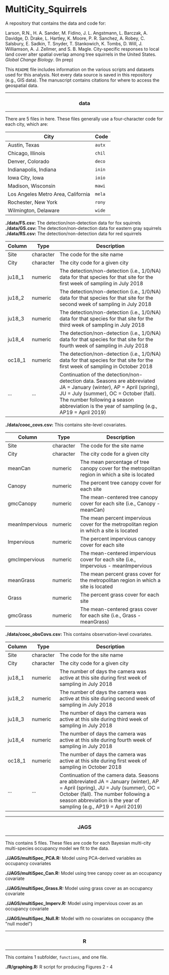 # MultiCity_Squirrels

A repository that contains the data and code for:

Larson, R.N., H. A. Sander, M. Fidino, J. L. Angstmann, L. Barczak, A. Davidge, D. Drake, L. Hartley, K. Moore, P. R. Sanchez, A. Robey, C. Salsbury, E. Sadkin, T. Snyder, T. Stankowich, K. Tombs, D. Will, J. Williamson, A. J. Zellmer, and S. B. Magle. City-specific responses to local land cover alter spatial overlap among tree squirrels in the United States. *Global Change Biology*. (In prep)


This `README` file includes information on the various scripts and datasets used for this analysis. Not every data source is saved in this repository (e.g., GIS data). The manuscript contains citations for where to access the geospatial data.

---

<div align="center"> <h3>data</h3> </div>

---

There are 5 files in here. These files generally use a four-character code for each city, which are:

| City                                | Code    |
| ----------------------------------- | ------- |
| Austin, Texas                       | `autx`  |
| Chicago, Illinois                   | `chil`  |
| Denver, Colorado                    | `deco`  |
| Indianapolis, Indiana               | `inin`  |
| Iowa City, Iowa                     | `ioio`  |
| Madison, Wisconsin                  | `mawi`  |
| Los Angeles Metro Area, California  | `mela`  |
| Rochester, New York                 | `rony`  |
| Wilmington, Delaware                | `wide`  |

**./data/FS.csv:** The detection/non-detection data for fox squirrels
**./data/GS.csv:** The detection/non-detection data for eastern gray squirrels
**./data/RS.csv:** The detection/non-detection data for red squirrels

| Column | Type      | Description |
| ------ | --------- | ------------------------------------------------------------------------------------------------------------------------------------------------------------- |
| Site   | character | The code for the site name                                                                                                                                    |
| City   | character | The city code for a given city                                                                                                                                |
| ju18_1 | numeric   | The detection/non-detection (i.e., 1/0/NA) data for that species for that site for the first week of sampling in July 2018                                    |
| ju18_2 | numeric   | The detection/non-detection (i.e., 1/0/NA) data for that species for that site for the second week of sampling in July 2018                                   |
| ju18_3 | numeric   | The detection/non-detection (i.e., 1/0/NA) data for that species for that site for the third week of sampling in July 2018                                    |
| ju18_4 | numeric   | The detection/non-detection (i.e., 1/0/NA) data for that species for that site for the fourth week of sampling in July 2018                                   |
| oc18_1 | numeric   | The detection/non-detection (i.e., 1/0/NA) data for that species for that site for the first week of sampling in October 2018                                 |
| ...    | ...       | Continuation of the detection/non-detection data. Seasons are abbreviated JA = January (winter), AP = April (spring), JU = July (summer), OC = October (fall). The number following a season abbreviation is the year of sampling (e.g., AP19 = April 2019) |

**./data/cooc_covs.csv:** This contains site-level covariates. 

| Column         | Type      | Description |
| ------         | --------- | -------------------------------------------------------------------------------------------------------------------------------------------------------- |
| Site           | character | The code for the site name                                                                                                                               |
| City           | character | The city code for a given city                                                                                                                           |
| meanCan        | numeric   | The mean percentage of tree canopy cover for the metropolitan region in which a site is located                                 |
| Canopy         | numeric   | The percent tree canopy cover for each site                                    |
| gmcCanopy      | numeric   | The mean-centered tree canopy cover for each site (i.e., Canopy - meanCan)                                    |
| meanImpervious | numeric   | The mean percent impervious cover for the metropolitan region in which a site is located                                |
| Impervious     | numeric   | The percent impervious canopy cover for each site                                  |
| gmcImpervious  | numeric   | The mean-centered impervious cover for each site (i.e., Impervoius - meanImpervious |
| meanGrass      | numeric   | The mean percent grass cover for the metropolitan region in which a site is located |
| Grass          | numeric   | The percent grass cover for each site |
| gmcGrass       | numeric   | The mean-centered grass cover for each site (i.e., Grass - meanGrass) |

**./data/cooc_obsCovs.csv:** This contains observation-level covariates.

| Column | Type      | Description |
| ------ | --------- | ------------------------------------------------------------------------------------------------------------------------------------------------------------- |
| Site   | character | The code for the site name                                                                                                                                    |
| City   | character | The city code for a given city                                                                                                                                |
| ju18_1 | numeric   | The number of days the camera was active at this site during first week of sampling in July 2018                                    |
| ju18_2 | numeric   | The number of days the camera was active at this site during second week of sampling in July 2018                                   |
| ju18_3 | numeric   | The number of days the camera was active at this site during third week of sampling in July 2018                                    |
| ju18_4 | numeric   | The number of days the camera was active at this site during fourth week of sampling in July 2018                              |
| oc18_1 | numeric   | The number of days the camera was active at this site during first week of sampling in October 2018                                |
| ...    | ...       | Continuation of the camera data. Seasons are abbreviated JA = January (winter), AP = April (spring), JU = July (summer), OC = October (fall). The number following a season abbreviation is the year of sampling (e.g., AP19 = April 2019) |

---

<div align="center"><h3>JAGS</h3></div>

---

This contains 5 files. These files are code for each Bayesian multi-city multi-species occupancy model we fit to the data.

**./JAGS/multiSpec_PCA.R:** Model using PCA-derived variables as occupancy covariates

**./JAGS/multiSpec_Can.R:** Model using tree canopy cover as an occupancy covariate

**./JAGS/multiSpec_Grass.R:** Model using grass cover as an occupancy covariate

**./JAGS/multiSpec_Imperv.R:** Model using impervious cover as an occupancy covariate

**./JAGS/multiSpec_Null.R:** Model with no covariates on occupancy (the "null model")

---

<div align="center"><h3>R</h3></div>

---

This contains 1 subfolder, `functions`, and one file.

**./R/graphing.R:** R script for producing Figures 2 - 4

